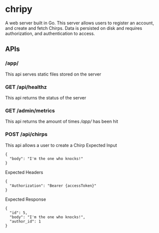 # chripy
A web server built in Go. This server allows users to register an account, and create and fetch Chirps. Data is persisted on disk and requires authorization, and authentication to access.

## APIs
### /app/
This api serves static files stored on the server
### GET /api/healthz
This api returns the status of the server
### GET /admin/metrics
This api returns the amount of times */app/* has been hit

### POST /api/chirps
This api allows a user to create a Chirp
Expected Input
```
{
  "body": "I'm the one who knocks!"
}
```
Expected Headers
```
{
  "Authorization": "Bearer {accessToken}"
}
```
Expected Response
```
{
  "id": 5,
  "body": "I'm the one who knocks!",
  "author_id": 1
}
```